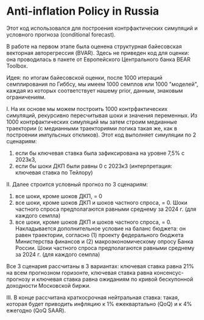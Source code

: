 # Anti-inflation Policy in Russia
Этот код использовался для построения контрфактических симуляций и условного прогноза (conditional forecast).

В работе на первом этапе была оценена структурная байесовская векторная авторегрессия (BVAR). Здесь не приведен код для оценки: она проводилась в пакете от Европейского Центрального банка BEAR Toolbox. 

Идея: по итогам байесовской оценки, после 1000 итераций семплирования по Гиббсу, мы имеем 1000 семплов или 1000 "моделей", каждая из которых соответствует нашему prior, данным, знаковым ограничениям. 

I. На их основе мы можем построить 1000 контрфактических симуляций, рекурсивно пересчитывая шоки и значения переменных. Из 1000 контрфактических симуляций мы затем строим медианные траектории (с медианными траекториями логика такая же, как в построении импульсных откликов). Этот код выполняет симуляции по 2 сценариям: 
1) если бы ключевая ставка была зафиксирована на уровне 7,5% с 2023к3,
2) если бы шоки ДКП были равны 0 с 2023к3 (интерпретация: ключевая ставка по Тейлору)

II. Далее строится условный прогноз по 3 сценариям:
1) все шоки, кроме шоков ДКП, = 0
2) все шоки, кроме шоков ДКП и шоков частного спроса, = 0. Шоки частного спроса предполагаются равными среднему за 2024 г. (для каждого семпла)
3) все шоки, кроме шоков ДКП и шоков частного спроса, = 0. Накладывается дополнительное условие на баланс бюджета: он равен траектории, согласно (1) проекту федерального бюджета Министерства финансов и (2) макроэкономическому опросу Банка России. Шоки частного спроса предполагаются равными среднему за 2024 г. (для каждого семпла)

Все 3 сценария рассчитаны в 3 вариантах: ключевая ставка равна 21% на всем прогнозном горизонте, ключевая ставка равна консенсус-прогнозу и ключевая ставка равна ожиданиям по кривой бескупонной доходности Московской биржи. 

III. В конце рассчитана краткосрочная нейтральная ставка: такая, которая будет приводить инфляцию к 1% ежеквартально (QoQ) и к 4% ежегодно (QoQ SAAR). 
